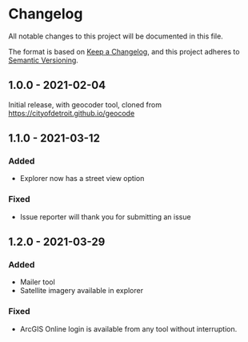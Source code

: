 # Changelog
All notable changes to this project will be documented in this file.

The format is based on [Keep a Changelog](https://keepachangelog.com/en/1.0.0/),
and this project adheres to [Semantic Versioning](https://semver.org/spec/v2.0.0.html).

## 1.0.0 - 2021-02-04

Initial release, with geocoder tool, cloned from https://cityofdetroit.github.io/geocode

## 1.1.0 - 2021-03-12

### Added

- Explorer now has a street view option

### Fixed

- Issue reporter will thank you for submitting an issue

## 1.2.0 - 2021-03-29

### Added

- Mailer tool
- Satellite imagery available in explorer

### Fixed

- ArcGIS Online login is available from any tool without interruption.